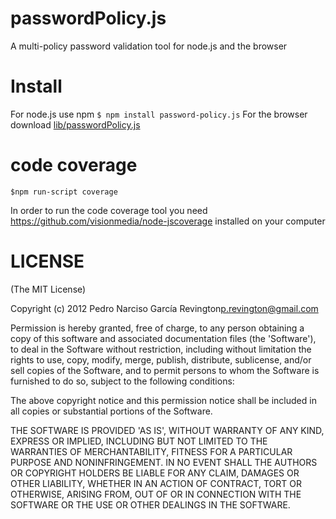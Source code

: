 passwordPolicy.js
=================

A multi-policy password validation tool for node.js and the browser

Install
=======
For node.js use npm `$ npm install password-policy.js`
For the browser download [lib/passwordPolicy.js](https://raw.github.com/revington/passwordPolicy.js/master/lib/passwordPolicy.js)


code coverage
=============

	$npm run-script coverage
In order to run the code coverage tool you need https://github.com/visionmedia/node-jscoverage installed on your computer

LICENSE 
=======
(The MIT License)

Copyright (c) 2012 Pedro Narciso García Revington<p.revington@gmail.com>

Permission is hereby granted, free of charge, to any person obtaining a copy of this software and associated documentation files (the 'Software'), to deal in the Software without restriction, including without limitation the rights to use, copy, modify, merge, publish, distribute, sublicense, and/or sell copies of the Software, and to permit persons to whom the Software is furnished to do so, subject to the following conditions:

The above copyright notice and this permission notice shall be included in all copies or substantial portions of the Software.

THE SOFTWARE IS PROVIDED 'AS IS', WITHOUT WARRANTY OF ANY KIND, EXPRESS OR IMPLIED, INCLUDING BUT NOT LIMITED TO THE WARRANTIES OF MERCHANTABILITY, FITNESS FOR A PARTICULAR PURPOSE AND NONINFRINGEMENT. IN NO EVENT SHALL THE AUTHORS OR COPYRIGHT HOLDERS BE LIABLE FOR ANY CLAIM, DAMAGES OR OTHER LIABILITY, WHETHER IN AN ACTION OF CONTRACT, TORT OR OTHERWISE, ARISING FROM, OUT OF OR IN CONNECTION WITH THE SOFTWARE OR THE USE OR OTHER DEALINGS IN THE SOFTWARE.
